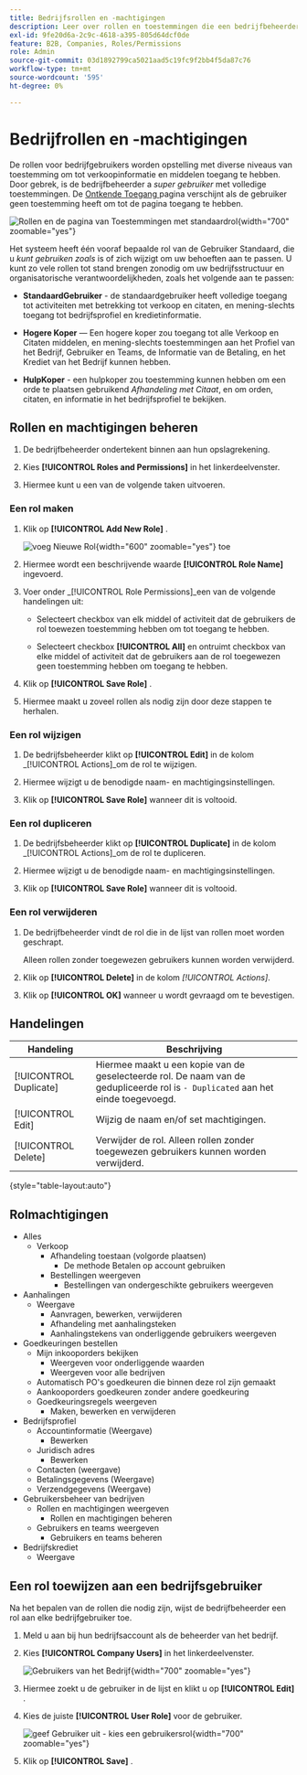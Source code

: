 ```yaml
---
title: Bedrijfsrollen en -machtigingen
description: Leer over rollen en toestemmingen die een bedrijfbeheerder op bedrijfgebruikers kan toepassen, die voor diverse niveaus toegang tot ordeinformatie en middelen toestaan.
exl-id: 9fe20d6a-2c9c-4618-a395-805d64dcf0de
feature: B2B, Companies, Roles/Permissions
role: Admin
source-git-commit: 03d1892799ca5021aad5c19fc9f2bb4f5da87c76
workflow-type: tm+mt
source-wordcount: '595'
ht-degree: 0%

---
```


# Bedrijfrollen en -machtigingen

De rollen voor bedrijfgebruikers worden opstelling met diverse niveaus van toestemming om tot verkoopinformatie en middelen toegang te hebben. Door gebrek, is de bedrijfbeheerder a _super gebruiker_ met volledige toestemmingen. De [ Ontkende Toegang ](../content-design/pages.md#access-denied) pagina verschijnt als de gebruiker geen toestemming heeft om tot de pagina toegang te hebben.

![ Rollen en de pagina van Toestemmingen met standaardrol ](./assets/company-roles-permissions.png){width="700" zoomable="yes"}

Het systeem heeft één vooraf bepaalde rol van de Gebruiker Standaard, die u _kunt gebruiken zoals_ is of zich wijzigt om uw behoeften aan te passen. U kunt zo vele rollen tot stand brengen zonodig om uw bedrijfsstructuur en organisatorische verantwoordelijkheden, zoals het volgende aan te passen:

- **StandaardGebruiker** - de standaardgebruiker heeft volledige toegang tot activiteiten met betrekking tot verkoop en citaten, en mening-slechts toegang tot bedrijfsprofiel en kredietinformatie.

- **Hogere Koper** — Een hogere koper zou toegang tot alle Verkoop en Citaten middelen, en mening-slechts toestemmingen aan het Profiel van het Bedrijf, Gebruiker en Teams, de Informatie van de Betaling, en het Krediet van het Bedrijf kunnen hebben.

- **HulpKoper** - een hulpkoper zou toestemming kunnen hebben om een orde te plaatsen gebruikend _Afhandeling met Citaat_, en om orden, citaten, en informatie in het bedrijfsprofiel te bekijken.

## Rollen en machtigingen beheren

1. De bedrijfbeheerder ondertekent binnen aan hun opslagrekening.

1. Kies **[!UICONTROL Roles and Permissions]** in het linkerdeelvenster.

1. Hiermee kunt u een van de volgende taken uitvoeren.

### Een rol maken

1. Klik op **[!UICONTROL Add New Role]** .

   ![ voeg Nieuwe Rol ](./assets/company-roles-permissions-add-storefront.png){width="600" zoomable="yes"} toe

1. Hiermee wordt een beschrijvende waarde **[!UICONTROL Role Name]** ingevoerd.

1. Voer onder _[!UICONTROL Role Permissions]_een van de volgende handelingen uit:

   - Selecteert checkbox van elk middel of activiteit dat de gebruikers de rol toewezen toestemming hebben om tot toegang te hebben.

   - Selecteert checkbox **[!UICONTROL All]** en ontruimt checkbox van elke middel of activiteit dat de gebruikers aan de rol toegewezen geen toestemming hebben om toegang te hebben.

1. Klik op **[!UICONTROL Save Role]** .

1. Hiermee maakt u zoveel rollen als nodig zijn door deze stappen te herhalen.

### Een rol wijzigen

1. De bedrijfsbeheerder klikt op **[!UICONTROL Edit]** in de kolom _[!UICONTROL Actions]_om de rol te wijzigen.

1. Hiermee wijzigt u de benodigde naam- en machtigingsinstellingen.

1. Klik op **[!UICONTROL Save Role]** wanneer dit is voltooid.

### Een rol dupliceren

1. De bedrijfsbeheerder klikt op **[!UICONTROL Duplicate]** in de kolom _[!UICONTROL Actions]_om de rol te dupliceren.

1. Hiermee wijzigt u de benodigde naam- en machtigingsinstellingen.

1. Klik op **[!UICONTROL Save Role]** wanneer dit is voltooid.

### Een rol verwijderen

1. De bedrijfbeheerder vindt de rol die in de lijst van rollen moet worden geschrapt.

   Alleen rollen zonder toegewezen gebruikers kunnen worden verwijderd.

1. Klik op **[!UICONTROL Delete]** in de kolom _[!UICONTROL Actions]_.

1. Klik op **[!UICONTROL OK]** wanneer u wordt gevraagd om te bevestigen.

## Handelingen

| Handeling | Beschrijving |
|-----------| ----------- |
| [!UICONTROL Duplicate] | Hiermee maakt u een kopie van de geselecteerde rol. De naam van de gedupliceerde rol is `- Duplicated` aan het einde toegevoegd. |
| [!UICONTROL Edit] | Wijzig de naam en/of set machtigingen. |
| [!UICONTROL Delete] | Verwijder de rol. Alleen rollen zonder toegewezen gebruikers kunnen worden verwijderd. |

{style="table-layout:auto"}

## Rolmachtigingen

- Alles
   - Verkoop
      - Afhandeling toestaan (volgorde plaatsen)
         - De methode Betalen op account gebruiken
      - Bestellingen weergeven
         - Bestellingen van ondergeschikte gebruikers weergeven
- Aanhalingen
   - Weergave
      - Aanvragen, bewerken, verwijderen
      - Afhandeling met aanhalingsteken
      - Aanhalingstekens van onderliggende gebruikers weergeven
- Goedkeuringen bestellen
   - Mijn inkooporders bekijken
      - Weergeven voor onderliggende waarden
      - Weergeven voor alle bedrijven
   - Automatisch PO&#39;s goedkeuren die binnen deze rol zijn gemaakt
   - Aankooporders goedkeuren zonder andere goedkeuring
   - Goedkeuringsregels weergeven
      - Maken, bewerken en verwijderen
- Bedrijfsprofiel
   - Accountinformatie (Weergave)
      - Bewerken
   - Juridisch adres
      - Bewerken
   - Contacten (weergave)
   - Betalingsgegevens (Weergave)
   - Verzendgegevens (Weergave)
- Gebruikersbeheer van bedrijven
   - Rollen en machtigingen weergeven
      - Rollen en machtigingen beheren
   - Gebruikers en teams weergeven
      - Gebruikers en teams beheren
- Bedrijfskrediet
   - Weergave

## Een rol toewijzen aan een bedrijfsgebruiker

Na het bepalen van de rollen die nodig zijn, wijst de bedrijfbeheerder een rol aan elke bedrijfgebruiker toe.

1. Meld u aan bij hun bedrijfsaccount als de beheerder van het bedrijf.

1. Kies **[!UICONTROL Company Users]** in het linkerdeelvenster.

   ![ Gebruikers van het Bedrijf ](./assets/company-users-list-storefront.png){width="700" zoomable="yes"}

1. Hiermee zoekt u de gebruiker in de lijst en klikt u op **[!UICONTROL Edit]** .

1. Kies de juiste **[!UICONTROL User Role]** voor de gebruiker.

   ![ geef Gebruiker uit - kies een gebruikersrol ](./assets/company-user-assign-role.png){width="700" zoomable="yes"}

1. Klik op **[!UICONTROL Save]** .
